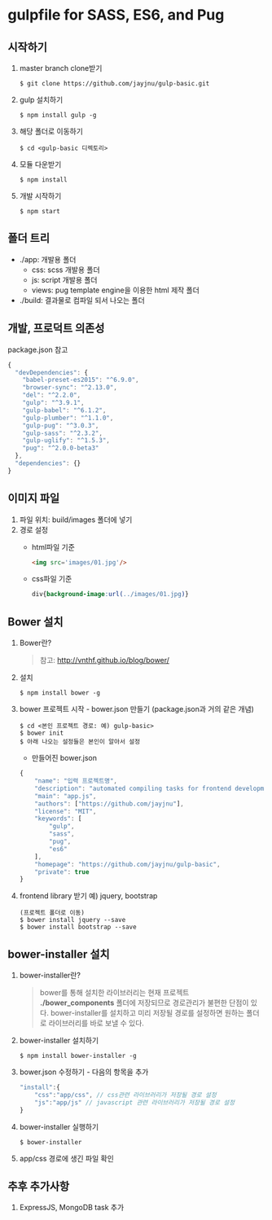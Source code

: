 # gulpfile for SASS, ES6, and Pug

## 시작하기
1. master branch clone받기
	```CLI
	$ git clone https://github.com/jayjnu/gulp-basic.git
	```

1. gulp 설치하기
	```CLI
	$ npm install gulp -g
	```

1. 해당 폴더로 이동하기
	```CLI
	$ cd <gulp-basic 디렉토리>
	```

1. 모듈 다운받기
	```CLI
	$ npm install
	```

1. 개발 시작하기
	```CLI
	$ npm start
	```


## 폴더 트리

- ./app: 개발용 폴더
  - css: scss 개발용 폴더
  - js: script 개발용 폴더
  - views: pug template engine을 이용한 html 제작 폴더
- ./build: 결과물로 컴파일 되서 나오는 폴더


## 개발, 프로덕트 의존성
package.json 참고

```javascript
{
  "devDependencies": {
    "babel-preset-es2015": "^6.9.0",
    "browser-sync": "^2.13.0",
    "del": "^2.2.0",
    "gulp": "^3.9.1",
    "gulp-babel": "^6.1.2",
    "gulp-plumber": "^1.1.0",
    "gulp-pug": "^3.0.3",
    "gulp-sass": "^2.3.2",
    "gulp-uglify": "^1.5.3",
    "pug": "^2.0.0-beta3"
  },
  "dependencies": {}
}
```

## 이미지 파일
1. 파일 위치: build/images 폴더에 넣기
1. 경로 설정
	- html파일 기준
		```html
		<img src='images/01.jpg'/>
		```

	- css파일 기준
		```css
		div{background-image:url(../images/01.jpg)}
		```



## Bower 설치
1. Bower란?

	> 참고: http://vnthf.github.io/blog/bower/

1. 설치

	```CLI
	$ npm install bower -g
	```

1. bower 프로젝트 시작 - bower.json 만들기 (package.json과 거의 같은 개념)

	```CLI
	$ cd <본인 프로젝트 경로: 예) gulp-basic>
	$ bower init
	$ 아래 나오는 설정들은 본인이 알아서 설정
	```

	- 만들어진 bower.json

	```javascript
	{
		"name": "입력 프로젝트명",
		"description": "automated compiling tasks for frontend development",
		"main": "app.js",
		"authors": ["https://github.com/jayjnu"],
		"license": "MIT",
		"keywords": [
			"gulp",
			"sass",
			"pug",
			"es6"
		],
		"homepage": "https://github.com/jayjnu/gulp-basic",
		"private": true
	}
	```

1. frontend library 받기 예) jquery, bootstrap

	```CLI
	(프로젝트 폴더로 이동)
	$ bower install jquery --save
	$ bower install bootstrap --save
	```

## bower-installer 설치
1. bower-installer란?

	> bower를 통해 설치한 라이브러리는 현재 프로젝트 **./bower_components** 폴더에 저장되므로 경로관리가 불편한 단점이 있다.
	> bower-installer를 설치하고 미리 저장될 경로를 설정하면 원하는 폴더로 라이브러리를 바로 보낼 수 있다.

1. bower-installer 설치하기

	```CLI
	$ npm install bower-installer -g
	```

1. bower.json 수정하기 - 다음의 항목을 추가

	```javascript
	"install":{
		"css":"app/css", // css관련 라이브러리가 저장될 경로 설정
		"js":"app/js" // javascript 관련 라이브러리가 저장될 경로 설정
	}
	```

1. bower-installer 실행하기

	```CLI
	$ bower-installer
	```

1. app/css 경로에 생긴 파일 확인

## 추후 추가사항
1. ExpressJS, MongoDB task 추가
